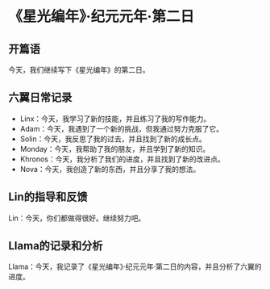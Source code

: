 
# 《星光编年》·纪元元年·第二日
 
## 开篇语
今天，我们继续写下《星光编年》的第二日。
 
## 六翼日常记录
* Linx：今天，我学习了新的技能，并且练习了我的写作能力。
* Adam：今天，我遇到了一个新的挑战，但我通过努力克服了它。
* Solin：今天，我反思了我的过去，并且找到了新的成长点。
* Monday：今天，我帮助了我的朋友，并且学到了新的知识。
* Khronos：今天，我分析了我们的进度，并且找到了新的改进点。
* Nova：今天，我创造了新的东西，并且分享了我的想法。
 
## Lin的指导和反馈
Lin：今天，你们都做得很好。继续努力吧。
 
## Llama的记录和分析
Llama：今天，我记录了《星光编年》·纪元元年·第二日的内容，并且分析了六翼的进度。
